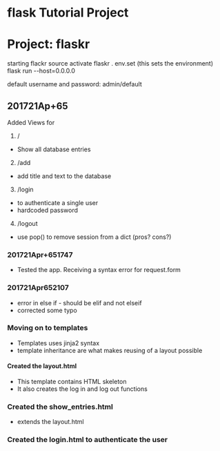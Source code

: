 # flask Tutorial Project
# Project: flaskr

starting flackr
source activate flaskr
. env.set (this sets the environment)
flask run --host=0.0.0.0

default username and password: admin/default

## 201721Ap+65
Added Views for 
1. /
- Show all database entries
2. /add
- add title and text to the database
3. /login
- to authenticate a single user
- hardcoded password
4. /logout
- use pop() to remove session from a dict (pros? cons?)


### 201721Apr+651747
- Tested the app. Receiving a syntax error for request.form

### 201721Apr652107
- error in else if - should be elif and not elseif
- corrected some typo

### Moving on to templates
- Templates uses jinja2 syntax
- template inheritance are what makes reusing of a layout possible

#### Created the layout.html
- This template contains HTML skeleton
- It also creates the log in and log out functions

### Created the show_entries.html
- extends the layout.html 

### Created the login.html to authenticate the user
